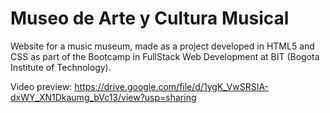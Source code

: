 # Museo de Arte y Cultura Musical

Website for a music museum, made as a project developed in HTML5 and CSS as part of the Bootcamp in FullStack Web Development at BIT (Bogota Institute of Technology).

Video preview: https://drive.google.com/file/d/1ygK_VwSRSIA-dxWY_XN1Dkaumg_bVc13/view?usp=sharing 



